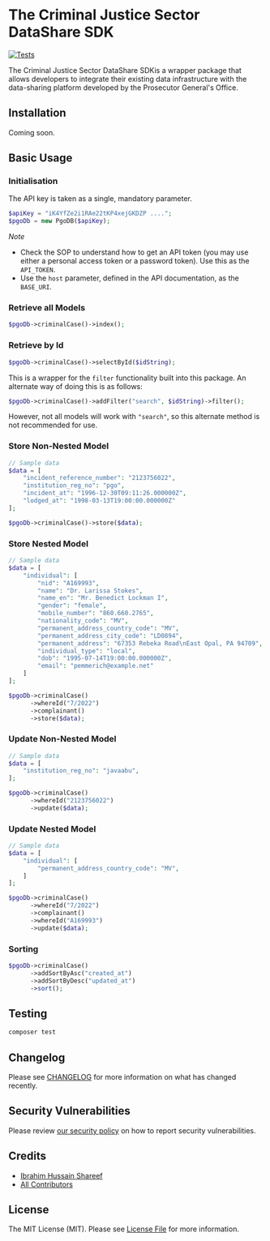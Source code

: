 # The Criminal Justice Sector DataShare SDK

[![Tests](https://img.shields.io/github/actions/workflow/status/javaabu-pvt-ltd/criminal-justice-sector-db-sdk/run-tests.yml?branch=main&label=tests&style=flat-square)](https://github.com/javaabu-pvt-ltd/criminal-justice-sector-db-sdk/actions/workflows/run-tests.yml)

The Criminal Justice Sector DataShare SDKis a wrapper package that allows developers to integrate their existing data
infrastructure with the data-sharing platform developed by the Prosecutor General's Office.

## Installation
Coming soon.
## Basic Usage

### Initialisation

The API key is taken as a single, mandatory parameter.  

```php
$apiKey = "iK4YfZe2i1RAe22tKP4xejGKDZP ....";
$pgoDb = new PgoDB($apiKey);
```

*Note*
- Check the SOP to understand how to get an API token (you may use either a personal access token or a password token). Use this as the `API_TOKEN`. 
- Use the `host` parameter, defined in the API documentation, as the `BASE_URI`.

### Retrieve all Models
```php
$pgoDb->criminalCase()->index();
```
### Retrieve by Id
```php
$pgoDb->criminalCase()->selectById($idString);
```
This is a wrapper for the `filter` functionality built into this package. An alternate way of doing this is as follows:
```php
$pgoDb->criminalCase()->addFilter("search", $idString)->filter();
```
However, not all models will work with `"search"`, so this alternate method is not recommended for use.
### Store Non-Nested Model

```php
// Sample data  
$data = [
    "incident_reference_number": "2123756022",
    "institution_reg_no": "pgo",
    "incident_at": "1996-12-30T09:11:26.000000Z",
    "lodged_at": "1998-03-13T19:00:00.000000Z"
];

$pgoDb->criminalCase()->store($data);
```

### Store Nested Model

```php
// Sample data  
$data = [
    "individual": [
        "nid": "A169993",
        "name": "Dr. Larissa Stokes",
        "name_en": "Mr. Benedict Lockman I",
        "gender": "female",
        "mobile_number": "860.660.2765",
        "nationality_code": "MV",
        "permanent_address_country_code": "MV",
        "permanent_address_city_code": "LD0894",
        "permanent_address": "67353 Rebeka Road\nEast Opal, PA 94709",
        "individual_type": "local",
        "dob": "1995-07-14T19:00:00.000000Z",
        "email": "pemmerich@example.net"
    ]
];

$pgoDb->criminalCase()
      ->whereId("7/2022")
      ->complainant()
      ->store($data);
```

### Update Non-Nested Model

```php
// Sample data  
$data = [
    "institution_reg_no": "javaabu",
];

$pgoDb->criminalCase()
      ->whereId("2123756022")
      ->update($data);
```

### Update Nested Model

```php
// Sample data  
$data = [
    "individual": [
        "permanent_address_country_code": "MV",
    ]
];

$pgoDb->criminalCase()
      ->whereId("7/2022")
      ->complainant()
      ->whereId("A169993")
      ->update($data);
```

### Sorting 
```php
$pgoDb->criminalCase()
      ->addSortByAsc("created_at")
      ->addSortByDesc("updated_at")
      ->sort();
````

## Testing

```bash
composer test
```

## Changelog

Please see [CHANGELOG](CHANGELOG.md) for more information on what has changed recently.

## Security Vulnerabilities

Please review [our security policy](../../security/policy) on how to report security vulnerabilities.

## Credits

- [Ibrahim Hussain Shareef](https://github.com/ihshareef)
- [All Contributors](../../contributors)

## License

The MIT License (MIT). Please see [License File](LICENSE.md) for more information.
